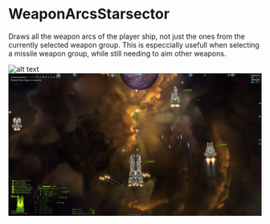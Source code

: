 # WeaponArcsStarsector
Draws all the weapon arcs of the player ship, not just the ones from the currently selected weapon group. This is especcially usefull when selecting a missile weapon group, while still needing to aim other weapons. 

![alt text](Domimator.jpg)
![alt text](Conquest.jpg)
